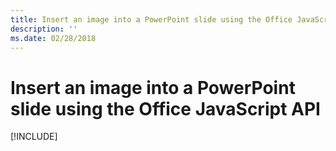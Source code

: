 ```yaml
---
title: Insert an image into a PowerPoint slide using the Office JavaScript API
description: ''
ms.date: 02/28/2018
---
```


# Insert an image into a PowerPoint slide using the Office JavaScript API

[!INCLUDE[](../includes/powerpoint-tutorial-insert-image.md)]